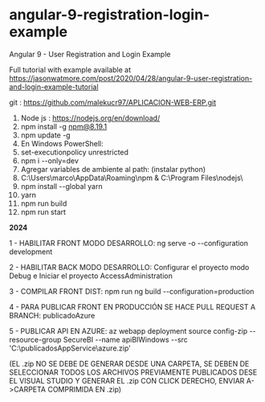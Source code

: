 # angular-9-registration-login-example

Angular 9 - User Registration and Login Example

Full tutorial with example available at https://jasonwatmore.com/post/2020/04/28/angular-9-user-registration-and-login-example-tutorial

git : https://github.com/malekucr97/APLICACION-WEB-ERP.git

1. Node js : https://nodejs.org/en/download/
2. npm install -g npm@8.19.1
3. npm update -g
4. En Windows PowerShell:
4. set-executionpolicy unrestricted
5. npm i --only=dev
6. Agregar variables de ambiente al path: (instalar python)
7. C:\Users\marco\AppData\Roaming\npm & C:\Program Files\nodejs\
6. npm install --global yarn
6. yarn
8. npm run build
7. npm run start


**2024**

1 - HABILITAR FRONT MODO DESARROLLO: ng serve -o --configuration development

2 - HABILITAR BACK MODO DESARROLLO: Configurar el proyecto modo Debug e Iniciar el proyecto AccessAdministration

3 - COMPILAR FRONT DIST: npm run ng build --configuration=production

4 - PARA PUBLICAR FRONT EN PRODUCCIÓN SE HACE PULL REQUEST A BRANCH: publicadoAzure

5 - PUBLICAR API EN AZURE: az webapp deployment source config-zip --resource-group SecureBI --name apiBIWindows --src 'C:\publicadosAppService\azure.zip'

(EL .zip NO SE DEBE DE GENERAR DESDE UNA CARPETA, SE DEBEN DE SELECCIONAR TODOS LOS ARCHIVOS PREVIAMENTE PUBLICADOS DESE EL VISUAL STUDIO Y GENERAR EL .zip CON CLICK DERECHO, ENVIAR A->CARPETA COMPRIMIDA EN .zip)
